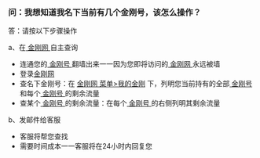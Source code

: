 ### 问：我想知道我名下当前有几个金刚号，该怎么操作？

答：请按以下步骤操作

a、在[ 金刚网 ](https://www.atozitpro.net/zh/)自主查询

- 连通您的[ 金刚号 ](https://a2zitpro.github.io/web/金刚号)翻墙出来一一因为您即将访问的[ 金刚网 ](https://www.atozitpro.net/zh/)永远被墙
- 登录[金刚网](https://www.atozitpro.net/zh/)
- 查名下金刚号：在 [金刚网 菜单>我的金刚](https://www.atozitpro.net/zh/my-account/) 下，列明您当前持有的全部[ 金刚号 ](https://a2zitpro.github.io/web/金刚号)和每个[ 金刚号 ](https://a2zitpro.github.io/web/金刚号)的剩余流量
- 查某个[ 金刚号 ](https://a2zitpro.github.io/web/金刚号)的剩余流量：在每个[ 金刚号 ](https://a2zitpro.github.io/web/金刚号)的右侧列明其剩余流量

b、发邮件给客服

- 客服将帮您查找
- 需要时间成本一一客服将在24小时内回复您
